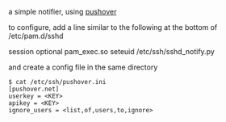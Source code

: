 a simple notifier, using [pushover](https//pushover.net)

to configure, add a line similar to the following at the 
bottom of /etc/pam.d/sshd

session optional pam_exec.so seteuid /etc/ssh/sshd_notify.py

and create a config file in the same directory

    $ cat /etc/ssh/pushover.ini
    [pushover.net]
    userkey = <KEY>
    apikey = <KEY>
    ignore_users = <list,of,users,to,ignore>
